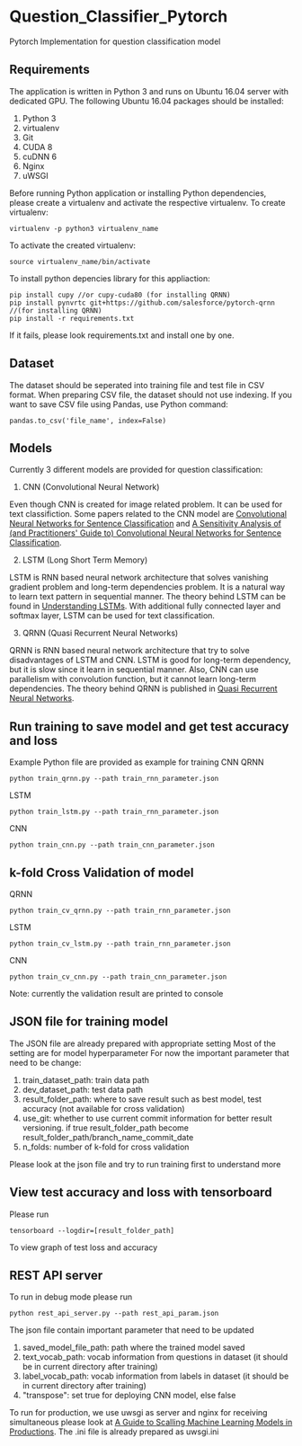 # Question_Classifier_Pytorch
Pytorch Implementation for question classification model

## Requirements
The application is written in Python 3 and runs on Ubuntu 16.04 server with dedicated GPU. The following Ubuntu 16.04 packages should be installed:
1. Python 3
2. virtualenv
3. Git
4. CUDA 8
5. cuDNN 6
6. Nginx
7. uWSGI

Before running Python application or installing Python dependencies, please create a virtualenv and activate the respective virtualenv.
To create virtualenv:
```
virtualenv -p python3 virtualenv_name
```
To activate the created virtualenv:
```
source virtualenv_name/bin/activate
```
To install python depencies library for this appliaction:
```
pip install cupy //or cupy-cuda80 (for installing QRNN)
pip install pynvrtc git+https://github.com/salesforce/pytorch-qrnn //(for installing QRNN)
pip install -r requirements.txt
```
If it fails, please look requirements.txt and install one by one.

## Dataset
The dataset should be seperated into training file and test file in CSV format.
When preparing CSV file, the dataset should not use indexing.
If you want to save CSV file using Pandas, use Python command:
```
pandas.to_csv('file_name', index=False)
```

## Models
Currently 3 different models are provided for question classification:
1. CNN (Convolutional Neural Network) 

Even though CNN is created for image related problem. It can be used for text classifiction. Some papers related to the CNN model are [
Convolutional Neural Networks for Sentence Classification](https://arxiv.org/abs/1408.5882) and [
A Sensitivity Analysis of (and Practitioners' Guide to) Convolutional Neural Networks for Sentence Classification](https://arxiv.org/abs/1510.03820).

2. LSTM (Long Short Term Memory)

LSTM is RNN based neural network architecture that solves vanishing gradient problem and long-term dependencies problem. It is a natural way to learn text pattern in sequential manner. The theory behind LSTM can be found in [Understanding LSTMs](http://colah.github.io/posts/2015-08-Understanding-LSTMs/). With additional fully connected layer and softmax layer, LSTM can be used for text classification. 

3. QRNN (Quasi Recurrent Neural Networks) 

QRNN is RNN based neural network architecture that try to solve disadvantages of LSTM and CNN. LSTM is good for long-term dependency, but it is slow since it learn in sequential manner. Also, CNN can use parallelism with convolution function, but it cannot learn long-term dependencies. The theory behind QRNN is published in [Quasi Recurrent Neural Networks](https://arxiv.org/abs/1611.01576).

## Run training to save model and get test accuracy and loss
Example Python file are provided as example for training CNN
QRNN
```
python train_qrnn.py --path train_rnn_parameter.json
```

LSTM
```
python train_lstm.py --path train_rnn_parameter.json
```

CNN
```
python train_cnn.py --path train_cnn_parameter.json
```

## k-fold Cross Validation of model
QRNN
```
python train_cv_qrnn.py --path train_rnn_parameter.json
```

LSTM
```
python train_cv_lstm.py --path train_rnn_parameter.json
```

CNN
```
python train_cv_cnn.py --path train_cnn_parameter.json
```
Note: currently the validation result are printed to console 

## JSON file for training model
The JSON file are already prepared with appropriate setting
Most of the setting are for model hyperparameter
For now the important parameter that need to be change:
1. train_dataset_path: train data path
2. dev_dataset_path: test data path
3. result_folder_path: where to save result such as best model, test accuracy (not available for cross validation)
4. use_git: whether to use current commit information for better result versioning. if true result_folder_path become result_folder_path/branch_name_commit_date
5. n_folds: number of k-fold for cross validation

Please look at the json file and try to run training first to understand more

## View test accuracy and loss with tensorboard
Please run
```
tensorboard --logdir=[result_folder_path]
```
To view graph of test loss and accuracy

## REST API server
To run in debug mode please run
```
python rest_api_server.py --path rest_api_param.json
```
The json file contain important parameter that need to be updated
1. saved_model_file_path: path where the trained model saved
2. text_vocab_path:  vocab information from questions in dataset (it should be in current directory after training)
3. label_vocab_path: vocab information from labels in dataset (it should be in current directory after training)
4. "transpose": set true for deploying CNN model, else false

To run for production, we use uwsgi as server and nginx for receiving simultaneous
please look at [A Guide to Scalling Machine Learning Models in Productions](https://hackernoon.com/a-guide-to-scaling-machine-learning-models-in-production-aa8831163846).
The .ini file is already prepared as uwsgi.ini


